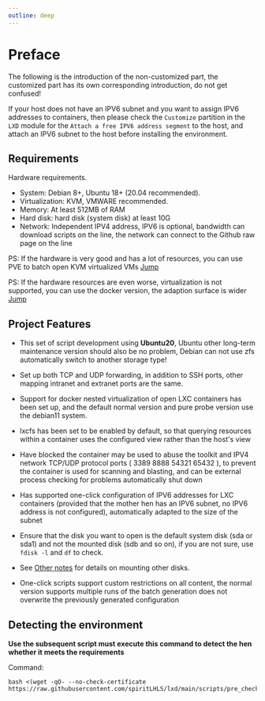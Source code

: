 ```yaml
---
outline: deep
---
```


# Preface

The following is the introduction of the non-customized part, the customized part has its own corresponding introduction, do not get confused!

If your host does not have an IPV6 subnet and you want to assign IPV6 addresses to containers, then please check the ``Customize`` partition in the ``LXD`` module for the ``Attach a free IPV6 address segment`` to the host, and attach an IPV6 subnet to the host before installing the environment.

## Requirements

Hardware requirements.
- System: Debian 8+, Ubuntu 18+ (20.04 recommended).
- Virtualization: KVM, VMWARE recommended.
- Memory: At least 512MB of RAM
- Hard disk: hard disk (system disk) at least 10G
- Network: Independent IPV4 address, IPV6 is optional, bandwidth can download scripts on the line, the network can connect to the Github raw page on the line

PS: If the hardware is very good and has a lot of resources, you can use PVE to batch open KVM virtualized VMs [Jump](https://github.com/spiritLHLS/pve)

PS: If the hardware resources are even worse, virtualization is not supported, you can use the docker version, the adaption surface is wider [Jump](https://github.com/spiritLHLS/docker)

## Project Features

- This set of script development using **Ubuntu20**, Ubuntu other long-term maintenance version should also be no problem, Debian can not use zfs automatically switch to another storage type!

- Set up both TCP and UDP forwarding, in addition to SSH ports, other mapping intranet and extranet ports are the same.

- Support for docker nested virtualization of open LXC containers has been set up, and the default normal version and pure probe version use the debian11 system.

- lxcfs has been set to be enabled by default, so that querying resources within a container uses the configured view rather than the host's view

- Have blocked the container may be used to abuse the toolkit and IPV4 network TCP/UDP protocol ports ( 3389 8888 54321 65432 ), to prevent the container is used for scanning and blasting, and can be external process checking for problems automatically shut down

- Has supported one-click configuration of IPV6 addresses for LXC containers (provided that the mother hen has an IPV6 subnet, no IPV6 address is not configured), automatically adapted to the size of the subnet

- Ensure that the disk you want to open is the default system disk (sda or sda1) and not the mounted disk (sdb and so on), if you are not sure, use ``fdisk -l`` and ``df`` to check.

- See [Other notes](https://github.com/spiritLHLS/lxd/blob/main/README_other.md) for details on mounting other disks.

- One-click scripts support custom restrictions on all content, the normal version supports multiple runs of the batch generation does not overwrite the previously generated configuration

## Detecting the environment

**Use the subsequent script must execute this command to detect the hen whether it meets the requirements**

Command:

```
bash <(wget -qO- --no-check-certificate https://raw.githubusercontent.com/spiritLHLS/lxd/main/scripts/pre_check.sh)
```
